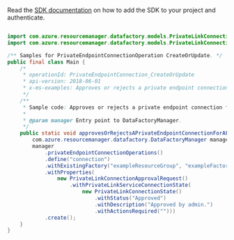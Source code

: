 Read the [SDK documentation](https://github.com/Azure/azure-sdk-for-java/blob/azure-resourcemanager-datafactory_1.0.0-beta.5/sdk/datafactory/azure-resourcemanager-datafactory/README.md) on how to add the SDK to your project and authenticate.

```java

import com.azure.resourcemanager.datafactory.models.PrivateLinkConnectionApprovalRequest;
import com.azure.resourcemanager.datafactory.models.PrivateLinkConnectionState;

/** Samples for PrivateEndpointConnectionOperation CreateOrUpdate. */
public final class Main {
    /*
     * operationId: PrivateEndpointConnection_CreateOrUpdate
     * api-version: 2018-06-01
     * x-ms-examples: Approves or rejects a private endpoint connection for a factory.
     */
    /**
     * Sample code: Approves or rejects a private endpoint connection for a factory.
     *
     * @param manager Entry point to DataFactoryManager.
     */
    public static void approvesOrRejectsAPrivateEndpointConnectionForAFactory(
        com.azure.resourcemanager.datafactory.DataFactoryManager manager) {
        manager
            .privateEndpointConnectionOperations()
            .define("connection")
            .withExistingFactory("exampleResourceGroup", "exampleFactoryName")
            .withProperties(
                new PrivateLinkConnectionApprovalRequest()
                    .withPrivateLinkServiceConnectionState(
                        new PrivateLinkConnectionState()
                            .withStatus("Approved")
                            .withDescription("Approved by admin.")
                            .withActionsRequired("")))
            .create();
    }
}
```
